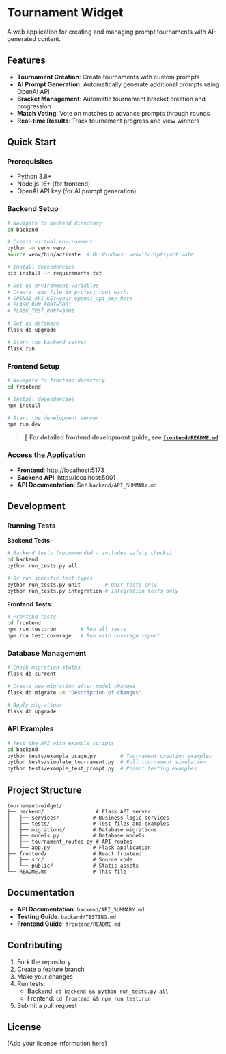 # Tournament Widget

A web application for creating and managing prompt tournaments with AI-generated content.

## Features

- **Tournament Creation**: Create tournaments with custom prompts
- **AI Prompt Generation**: Automatically generate additional prompts using OpenAI API
- **Bracket Management**: Automatic tournament bracket creation and progression
- **Match Voting**: Vote on matches to advance prompts through rounds
- **Real-time Results**: Track tournament progress and view winners

## Quick Start

### Prerequisites

- Python 3.8+
- Node.js 16+ (for frontend)
- OpenAI API key (for AI prompt generation)

### Backend Setup

```bash
# Navigate to backend directory
cd backend

# Create virtual environment
python -m venv venv
source venv/bin/activate  # On Windows: venv\Scripts\activate

# Install dependencies
pip install -r requirements.txt

# Set up environment variables
# Create .env file in project root with:
# OPENAI_API_KEY=your_openai_api_key_here
# FLASK_RUN_PORT=5001
# FLASK_TEST_PORT=5002

# Set up database
flask db upgrade

# Start the backend server
flask run
```

### Frontend Setup

```bash
# Navigate to frontend directory
cd frontend

# Install dependencies
npm install

# Start the development server
npm run dev
```

> **📖 For detailed frontend development guide, see [`frontend/README.md`](frontend/README.md)**

### Access the Application

- **Frontend**: http://localhost:5173
- **Backend API**: http://localhost:5001
- **API Documentation**: See `backend/API_SUMMARY.md`

## Development

### Running Tests

**Backend Tests:**

```bash
# Backend tests (recommended - includes safety checks)
cd backend
python run_tests.py all

# Or run specific test types
python run_tests.py unit        # Unit tests only
python run_tests.py integration # Integration tests only
```

**Frontend Tests:**

```bash
# Frontend tests
cd frontend
npm run test:run        # Run all tests
npm run test:coverage   # Run with coverage report
```

### Database Management

```bash
# Check migration status
flask db current

# Create new migration after model changes
flask db migrate -m "Description of changes"

# Apply migrations
flask db upgrade
```

### API Examples

```bash
# Test the API with example scripts
cd backend
python tests/example_usage.py        # Tournament creation examples
python tests/simulate_tournament.py  # Full tournament simulation
python tests/example_test_prompt.py  # Prompt testing examples
```

## Project Structure

```
tournament-widget/
├── backend/                 # Flask API server
│   ├── services/           # Business logic services
│   ├── tests/              # Test files and examples
│   ├── migrations/         # Database migrations
│   ├── models.py           # Database models
│   ├── tournament_routes.py # API routes
│   └── app.py              # Flask application
├── frontend/               # React frontend
│   ├── src/                # Source code
│   └── public/             # Static assets
└── README.md               # This file
```

## Documentation

- **API Documentation**: `backend/API_SUMMARY.md`
- **Testing Guide**: `backend/TESTING.md`
- **Frontend Guide**: `frontend/README.md`

## Contributing

1. Fork the repository
2. Create a feature branch
3. Make your changes
4. Run tests:
   - Backend: `cd backend && python run_tests.py all`
   - Frontend: `cd frontend && npm run test:run`
5. Submit a pull request

## License

[Add your license information here]

